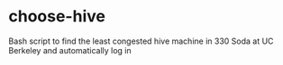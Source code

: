 choose-hive
===========

Bash script to find the least congested hive machine in 330 Soda at UC Berkeley and automatically log in
